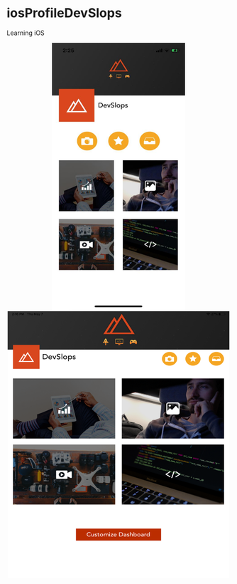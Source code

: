 # iosProfileDevSlops
Learning iOS

<p align="center">
  <img src="screenshots/iphone.jpeg" width="300" height="600">
  <img src="screenshots/ipad.png" width="500" height="600">
</p>
